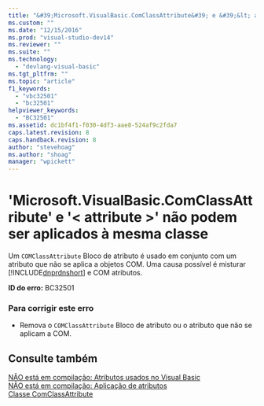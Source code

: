 ```yaml
---
title: "&#39;Microsoft.VisualBasic.ComClassAttribute&#39; e &#39;&lt; attribute &gt;&#39; n&#227;o podem ser aplicados &#224; mesma classe | Microsoft Docs"
ms.custom: ""
ms.date: "12/15/2016"
ms.prod: "visual-studio-dev14"
ms.reviewer: ""
ms.suite: ""
ms.technology: 
  - "devlang-visual-basic"
ms.tgt_pltfrm: ""
ms.topic: "article"
f1_keywords: 
  - "vbc32501"
  - "bc32501"
helpviewer_keywords: 
  - "BC32501"
ms.assetid: dc1bf4f1-f030-4df3-aae8-524af9c2fda7
caps.latest.revision: 8
caps.handback.revision: 8
author: "stevehoag"
ms.author: "shoag"
manager: "wpickett"
---
```

# &#39;Microsoft.VisualBasic.ComClassAttribute&#39; e &#39;&lt; attribute &gt;&#39; n&#227;o podem ser aplicados &#224; mesma classe
Um `COMClassAttribute` Bloco de atributo é usado em conjunto com um atributo que não se aplica a objetos COM. Uma causa possível é misturar [!INCLUDE[dnprdnshort](../../csharp/getting-started/includes/dnprdnshort_md.md)] e COM atributos.  
  
 **ID do erro:** BC32501  
  
### Para corrigir este erro  
  
-   Remova o `COMClassAttribute` Bloco de atributo ou o atributo que não se aplicam a COM.  
  
## Consulte também  
 [NÃO está em compilação: Atributos usados no Visual Basic](http://msdn.microsoft.com/pt-br/22231318-8a40-49af-9245-e0aab723563b)   
 [NÃO está em compilação: Aplicação de atributos](http://msdn.microsoft.com/pt-br/2b1703ed-4437-49b3-bc0b-568094324f47)   
 [Classe ComClassAttribute](http://msdn.microsoft.com/pt-br/5c2f0835-9210-47dc-bc59-5c1769953574)